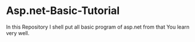 # Asp.net-Basic-Tutorial
In this Repository  I shell put all basic program of asp.net  from that You learn very well. 
